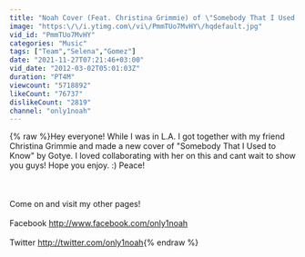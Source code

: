 ```yaml
---
title: "Noah Cover (Feat. Christina Grimmie) of \"Somebody That I Used To Know\" by Gotye (Feat. Kimbra)"
image: "https:\/\/i.ytimg.com\/vi\/PmmTUo7MvHY\/hqdefault.jpg"
vid_id: "PmmTUo7MvHY"
categories: "Music"
tags: ["Team","Selena","Gomez"]
date: "2021-11-27T07:21:46+03:00"
vid_date: "2012-03-02T05:01:03Z"
duration: "PT4M"
viewcount: "5718892"
likeCount: "76737"
dislikeCount: "2819"
channel: "only1noah"
---
```

{% raw %}Hey everyone! While I was in L.A. I got together with my friend Christina Grimmie and made a new cover of &quot;Somebody That I Used to Know&quot; by Gotye. I loved collaborating with her on this and cant wait to show you guys! Hope you enjoy. :) Peace!<br /><br /><br /><br />Come on and visit my other pages!<br /><br />Facebook <a rel="nofollow" target="blank" href="http://www.facebook.com/only1noah">http://www.facebook.com/only1noah</a><br /><br />Twitter <a rel="nofollow" target="blank" href="http://twitter.com/only1noah">http://twitter.com/only1noah</a>{% endraw %}
